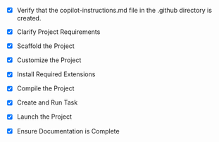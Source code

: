 <!-- Use this file to provide workspace-specific custom instructions to Copilot. For more details, visit https://code.visualstudio.com/docs/copilot/copilot-customization#_use-a-githubcopilotinstructionsmd-file -->
- [x] Verify that the copilot-instructions.md file in the .github directory is created.

- [x] Clarify Project Requirements
	<!-- Tienda Esotérica e-commerce with products and services (tarot readings) using Next.js 14, TypeScript, TailwindCSS, Supabase - COMPLETED -->

- [x] Scaffold the Project
	<!-- Next.js project created with TypeScript, TailwindCSS, and proper folder structure - COMPLETED -->

- [x] Customize the Project
	<!-- Project customized with esoteric store components, Zustand store, UI components, and proper layout - COMPLETED -->

- [x] Install Required Extensions
	<!-- No additional extensions required for this project type - COMPLETED -->

- [x] Compile the Project
	<!-- Dependencies installed and project compiles successfully - COMPLETED -->

- [x] Create and Run Task
	<!-- Development server task created and running on localhost:3000 - COMPLETED -->

- [x] Launch the Project
	<!-- Project launched and accessible at http://localhost:3000 - COMPLETED -->

- [x] Ensure Documentation is Complete
	<!-- README.md created with comprehensive project information and setup instructions - COMPLETED -->